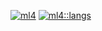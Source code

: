 [![ml4](https://github-readme-stats.vercel.app/api/?username=ml4&count_private=true&theme=flag-india&showicons=true&title_color=ddd)]()
[![ml4::langs](https://github-readme-stats.vercel.app/api/top-langs/?username=ml4&langs_count=5&theme=flag-india)]()
